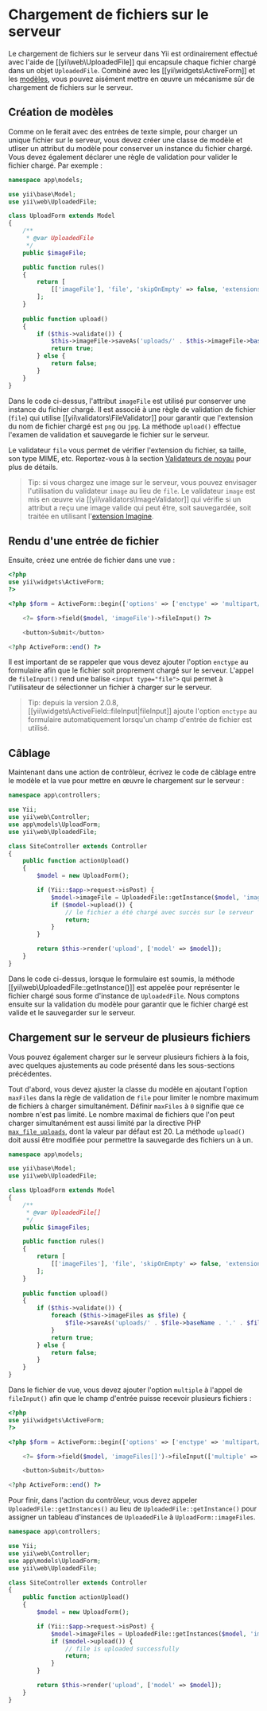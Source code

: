 Chargement de fichiers sur le serveur
=====================================

Le chargement de fichiers sur le serveur dans Yii est ordinairement effectué avec l'aide de [[yii\web\UploadedFile]] qui encapsule chaque fichier chargé dans un objet `UploadedFile`. Combiné avec les [[yii\widgets\ActiveForm]] et les [modèles](structure-models.md), vous pouvez aisément mettre en œuvre un mécanisme sûr de chargement de fichiers sur le serveur.


## Création de modèles <span id="creating-models"></span>

Comme on le ferait avec des entrées de texte simple, pour charger un unique fichier sur le serveur, vous devez créer une classe de modèle et utliser un attribut du modèle pour conserver un instance du fichier chargé. Vous devez également déclarer une règle de validation pour valider le fichier chargé. Par exemple : 

```php
namespace app\models;

use yii\base\Model;
use yii\web\UploadedFile;

class UploadForm extends Model
{
    /**
     * @var UploadedFile
     */
    public $imageFile;

    public function rules()
    {
        return [
            [['imageFile'], 'file', 'skipOnEmpty' => false, 'extensions' => 'png, jpg'],
        ];
    }
    
    public function upload()
    {
        if ($this->validate()) {
            $this->imageFile->saveAs('uploads/' . $this->imageFile->baseName . '.' . $this->imageFile->extension);
            return true;
        } else {
            return false;
        }
    }
}
```

Dans le code ci-dessus, l'attribut `imageFile` est utilisé pur conserver une instance du fichier chargé. Il est associé à une règle de validation de fichier (`file`) qui utilise [[yii\validators\FileValidator]] pour garantir que l'extension du nom de fichier chargé est `png` ou `jpg`. La méthode `upload()` effectue l'examen de validation et sauvegarde le fichier sur le serveur.

Le validateur `file` vous permet de vérifier l'extension du fichier, sa taille, son type MIME, etc. Reportez-vous à la section [Validateurs de noyau](tutorial-core-validators.md#file) pour plus de détails.

> Tip: si vous chargez une image sur le serveur, vous pouvez envisager l'utilisation du validateur `image` au lieu de `file`. Le validateur `image` est mis en œuvre via [[yii\validators\ImageValidator]] qui vérifie si un attribut a reçu une image valide qui peut être, soit sauvegardée, soit traitée en utilisant l'[extension Imagine](https://github.com/yiisoft/yii2-imagine).


## Rendu d'une entrée de fichier <span id="rendering-file-input"></span>

Ensuite, créez une entrée de fichier dans une vue :

```php
<?php
use yii\widgets\ActiveForm;
?>

<?php $form = ActiveForm::begin(['options' => ['enctype' => 'multipart/form-data']]) ?>

    <?= $form->field($model, 'imageFile')->fileInput() ?>

    <button>Submit</button>

<?php ActiveForm::end() ?>
```

Il est important de se rappeler que vous devez ajouter l'option `enctype` au formulaire afin que le fichier soit proprement chargé sur le serveur. L'appel de `fileInput()` rend une balise `<input type="file">` qui permet à l'utilisateur de sélectionner un fichier à charger sur le serveur.

> Tip: depuis la version 2.0.8, [[yii\widgets\ActiveField::fileInput|fileInput]] ajoute l'option `enctype` au formulaire automatiquement lorsqu'un champ d'entrée de fichier est utilisé.

## Câblage <span id="wiring-up"></span>

Maintenant dans une action de contrôleur, écrivez le code de câblage entre le modèle et la vue pour mettre en œuvre le chargement sur le serveur :

```php
namespace app\controllers;

use Yii;
use yii\web\Controller;
use app\models\UploadForm;
use yii\web\UploadedFile;

class SiteController extends Controller
{
    public function actionUpload()
    {
        $model = new UploadForm();

        if (Yii::$app->request->isPost) {
            $model->imageFile = UploadedFile::getInstance($model, 'imageFile');
            if ($model->upload()) {
                // le fichier a été chargé avec succès sur le serveur
                return;
            }
        }

        return $this->render('upload', ['model' => $model]);
    }
}
```

Dans le code ci-dessus, lorsque le formulaire est soumis, la méthode [[yii\web\UploadedFile::getInstance()]] est appelée pour représenter le fichier chargé sous forme d'instance de `UploadedFile`. Nous comptons ensuite sur la validation du modèle pour garantir que le fichier chargé est valide et le sauvegarder sur le serveur.


## Chargement sur le serveur de plusieurs fichiers  <span id="uploading-multiple-files"></span>

Vous pouvez également charger sur le serveur plusieurs fichiers à la fois, avec quelques ajustements au code présenté dans les sous-sections précédentes.

Tout d'abord, vous devez ajuster la classe du modèle en ajoutant l'option `maxFiles` dans la règle de validation de `file` pour limiter le nombre maximum de fichiers à charger simultanément. Définir `maxFiles` à `0` signifie que ce nombre n'est pas limité. Le nombre maximal de fichiers que l'on peut charger simultanément est aussi limité par la directive PHP [`max_file_uploads`](https://php.net/manual/en/ini.core.php#ini.max-file-uploads), dont la valeur par défaut est 20. La méthode `upload()` doit aussi être modifiée pour permettre la sauvegarde des fichiers un à un.

```php
namespace app\models;

use yii\base\Model;
use yii\web\UploadedFile;

class UploadForm extends Model
{
    /**
     * @var UploadedFile[]
     */
    public $imageFiles;

    public function rules()
    {
        return [
            [['imageFiles'], 'file', 'skipOnEmpty' => false, 'extensions' => 'png, jpg', 'maxFiles' => 4],
        ];
    }
    
    public function upload()
    {
        if ($this->validate()) { 
            foreach ($this->imageFiles as $file) {
                $file->saveAs('uploads/' . $file->baseName . '.' . $file->extension);
            }
            return true;
        } else {
            return false;
        }
    }
}
```

Dans le fichier de vue, vous devez ajouter l'option `multiple` à l'appel de `fileInput()` afin que le champ d'entrée puisse recevoir plusieurs fichiers :
 
```php
<?php
use yii\widgets\ActiveForm;
?>

<?php $form = ActiveForm::begin(['options' => ['enctype' => 'multipart/form-data']]) ?>

    <?= $form->field($model, 'imageFiles[]')->fileInput(['multiple' => true, 'accept' => 'image/*']) ?>

    <button>Submit</button>

<?php ActiveForm::end() ?>
```

Pour finir, dans l'action du contrôleur, vous devez appeler `UploadedFile::getInstances()` au lieu de `UploadedFile::getInstance()` pour assigner un tableau d'instances de `UploadedFile` à `UploadForm::imageFiles`. 

```php
namespace app\controllers;

use Yii;
use yii\web\Controller;
use app\models\UploadForm;
use yii\web\UploadedFile;

class SiteController extends Controller
{
    public function actionUpload()
    {
        $model = new UploadForm();

        if (Yii::$app->request->isPost) {
            $model->imageFiles = UploadedFile::getInstances($model, 'imageFiles');
            if ($model->upload()) {
                // file is uploaded successfully
                return;
            }
        }

        return $this->render('upload', ['model' => $model]);
    }
}
```
